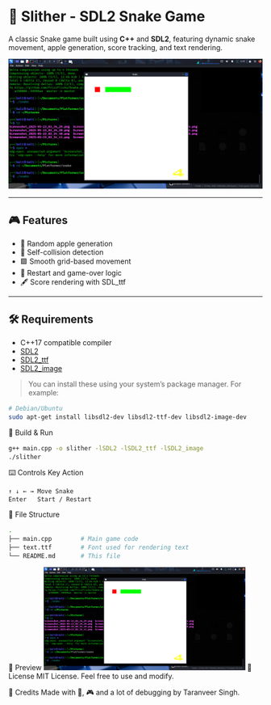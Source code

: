 # 🐍 Slither - SDL2 Snake Game

A classic Snake game built using **C++** and **SDL2**, featuring dynamic snake movement, apple generation, score tracking, and text rendering.

![Slither Gameplay](https://raw.githubusercontent.com/frizzflicks/Snake/refs/heads/master/play.png)

---

## 🎮 Features

- 🍎 Random apple generation
- 🧠 Self-collision detection
- 🟩 Smooth grid-based movement
- 🧱 Restart and game-over logic
- 🖋️ Score rendering with SDL_ttf

---

## 🛠️ Requirements

- C++17 compatible compiler  
- [SDL2](https://www.libsdl.org/)  
- [SDL2_ttf](https://www.libsdl.org/projects/SDL_ttf/)  
- [SDL2_image](https://www.libsdl.org/projects/SDL_image/)  

> You can install these using your system’s package manager. For example:
```bash
# Debian/Ubuntu
sudo apt-get install libsdl2-dev libsdl2-ttf-dev libsdl2-image-dev
```
🚀 Build & Run
```bash
g++ main.cpp -o slither -lSDL2 -lSDL2_ttf -lSDL2_image
./slither
```
⌨️ Controls
Key	Action
```
↑ ↓ ← →	Move Snake
Enter	Start / Restart
```

📂 File Structure
```bash
.
├── main.cpp        # Main game code
├── text.ttf        # Font used for rendering text
└── README.md       # This file
```
📸 Preview
<img src="https://raw.githubusercontent.com/frizzflicks/Snake/refs/heads/master/play.png" alt="Score Display" width="400" />
📜 License
MIT License. Feel free to use and modify.

💬 Credits
Made with 🧠, 🎮 and a lot of debugging by Taranveer Singh.

